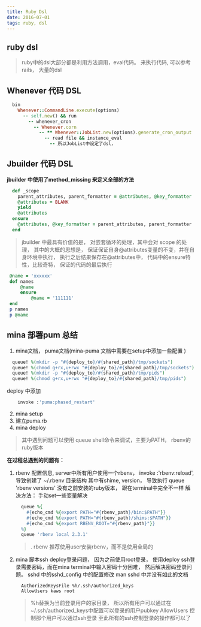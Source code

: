 ```yaml
---
title: Ruby Dsl
date: 2016-07-01
tags: ruby, dsl
---
```

ruby dsl
----------

> ruby中的dsl大部分都是利用方法调用，eval代码。 来执行代码, 可以参考rails， 大量的dsl

## Whenever 代码 DSL

```ruby
  bin
    Whenever::CommandLine.execute(options)
      -- self.new() && run
        -- whenever_cron
          -- Whenever.corn
            -- ** Whenever::JobList.new(options).generate_cron_output
              -- read file && instance_eval
                -- 所以JobList中设定了dsl，
```

## Jbuilder 代码 DSL

  **jbuilder 中使用了method_missing 来定义全部的方法**

  ```ruby
    def _scope
      parent_attributes, parent_formatter = @attributes, @key_formatter
      @attributes = BLANK
      yield
      @attributes
    ensure
      @attributes, @key_formatter = parent_attributes, parent_formatter
    end

  ```

  > jbuilder 中最具有价值的是， 对嵌套循环的处理，其中会对 scope 的处理， 其中的大概的思想是， 保证保证自身@attributes变量的不变，并在自身环境中执行， 执行之后结果保存在@attributes中， 代码中的ensure特性，比较奇特， 保证的代码的最后执行

   ```ruby
    @name = 'xxxxxx'
    def names
    	@name
    	ensure
    		@name = '111111'
    end
    p names
    p @name
   ```

## mina 部署pum 总结

 1.  mina文档， puma文档(mina-puma 文档中需要在setup中添加一些配置 )

   ```ruby
     queue! %(mkdir -p "#{deploy_to}/#{shared_path}/tmp/sockets")
     queue! %(chmod g+rx,u+rwx "#{deploy_to}/#{shared_path}/tmp/sockets")
     queue! %(mkdir -p "#{deploy_to}/#{shared_path}/tmp/pids")
     queue! %(chmod g+rx,u+rwx "#{deploy_to}/#{shared_path}/tmp/pids")
   ```
   deploy 中添加

   ```ruby
       invoke :'puma:phased_restart'
   ```

 2. mina setup
 3. 建立puma.rb
 4. mina deploy

> 其中遇到问题可以使用 queue shell命令来调试，主要为PATH， rbenv的ruby版本


  **在过程总遇到的问题有：**

   1. rbenv 配置信息, server中所有用户使用一个rbenv，  invoke :'rbenv:reload', 导致创建了 ~/.rbenv 目录结构 其中有shime, version， 导致执行 queue 'rbenv versions' 没有之前安装的ruby版本， 跟在terminal中完全不一样
     解决方法： 手动set一些变量解决

       ```ruby
         queue %{
           #{echo_cmd %{export PATH="#{rbenv_path}/bin:$PATH"}}
           #{echo_cmd %{export PATH="#{rbenv_path}/shims:$PATH"}}
           #{echo_cmd %{export RBENV_ROOT="#{rbenv_path}"}}
         %}
         queue 'rbenv local 2.3.1'
       ```

      > . rbenv 推荐使用user安装rbenv，而不是使用全局的

   2. mina 脚本ssh deploy登录问题， 因为之前使用root登录， 使用deploy ssh登录需要密码，而在mina terminal中输入密码十分困难， 然后解决密码登录问题。
   sshd 中的sshd_config 中的配置修改
     man sshd 中并没有如此的文档

       ```
         AuthorizedKeysFile	%h/.ssh/authorized_keys
         AllowUsers kaws root
       ```
       > %h替换为当前登录用户的家目录， 所以所有用户可以通过在~/.ssh/authorized_keys中配置可以登录的用户pubkey
         AllowUsers 控制那个用户可以通过ssh登录
         至此所有的ssh控制登录的操作都可以了
